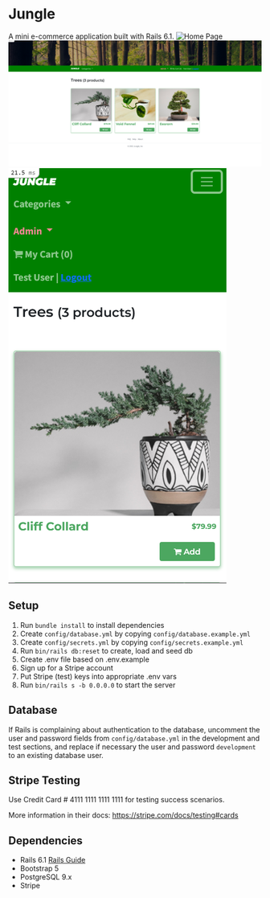 # Jungle

A mini e-commerce application built with Rails 6.1.
![Home Page](https://github.com/firewallfail/jungle-rails/blob/master/docs/home_page.PNG?raw=true "Home Page")
![Logged In](https://github.com/firewallfail/jungle-rails/blob/master/docs/logged_in.PNG?raw=true "Logged In")
![Mobile View](https://github.com/firewallfail/jungle-rails/blob/master/docs/mobile.PNG?raw=true "Mobile View")

## Setup

1. Run `bundle install` to install dependencies
2. Create `config/database.yml` by copying `config/database.example.yml`
3. Create `config/secrets.yml` by copying `config/secrets.example.yml`
4. Run `bin/rails db:reset` to create, load and seed db
5. Create .env file based on .env.example
6. Sign up for a Stripe account
7. Put Stripe (test) keys into appropriate .env vars
8. Run `bin/rails s -b 0.0.0.0` to start the server

## Database

If Rails is complaining about authentication to the database, uncomment the user and password fields from `config/database.yml` in the development and test sections, and replace if necessary the user and password `development` to an existing database user.

## Stripe Testing

Use Credit Card # 4111 1111 1111 1111 for testing success scenarios.

More information in their docs: <https://stripe.com/docs/testing#cards>

## Dependencies

- Rails 6.1 [Rails Guide](http://guides.rubyonrails.org/v6.1/)
- Bootstrap 5
- PostgreSQL 9.x
- Stripe
